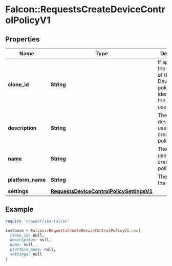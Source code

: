 # Falcon::RequestsCreateDeviceControlPolicyV1

## Properties

| Name | Type | Description | Notes |
| ---- | ---- | ----------- | ----- |
| **clone_id** | **String** | If specified the settings of the DeviceControl policy identified by the id will be used | [optional] |
| **description** | **String** | The description to use when creating the policy | [optional] |
| **name** | **String** | The name to use when creating the policy |  |
| **platform_name** | **String** | The name of the platform |  |
| **settings** | [**RequestsDeviceControlPolicySettingsV1**](RequestsDeviceControlPolicySettingsV1.md) |  | [optional] |

## Example

```ruby
require 'crowdstrike-falcon'

instance = Falcon::RequestsCreateDeviceControlPolicyV1.new(
  clone_id: null,
  description: null,
  name: null,
  platform_name: null,
  settings: null
)
```


